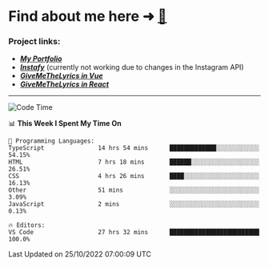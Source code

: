 # Find about me here ➜ [🧑](https://pauabella.dev)

### Project links:
- ***[My Portfolio](https://pauabella.dev)***
- ***[Instafy](https://instafy.me)*** (currently not working due to changes in the Instagram API)
- ***[GiveMeTheLyrics in Vue](https://lyrics.pauabella.dev)***
- ***[GiveMeTheLyrics in React](https://pauabella.dev/GiveMeTheLyrics)***

---
<!--START_SECTION:waka-->
![Code Time](http://img.shields.io/badge/Code%20Time-1%2C583%20hrs%2016%20mins-blue)

📊 **This Week I Spent My Time On** 

```text
💬 Programming Languages: 
TypeScript               14 hrs 54 mins      █████████████░░░░░░░░░░░░   54.15% 
HTML                     7 hrs 18 mins       ██████░░░░░░░░░░░░░░░░░░░   26.51% 
CSS                      4 hrs 26 mins       ████░░░░░░░░░░░░░░░░░░░░░   16.13% 
Other                    51 mins             ░░░░░░░░░░░░░░░░░░░░░░░░░   3.09% 
JavaScript               2 mins              ░░░░░░░░░░░░░░░░░░░░░░░░░   0.13%

🔥 Editors: 
VS Code                  27 hrs 32 mins      █████████████████████████   100.0%

```


 Last Updated on 25/10/2022 07:00:09 UTC
<!--END_SECTION:waka-->
